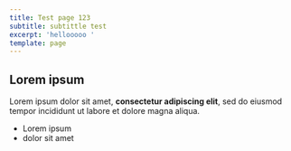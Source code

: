 ```yaml
---
title: Test page 123
subtitle: subtittle test
excerpt: 'hellooooo '
template: page
---
```

## Lorem ipsum

Lorem ipsum dolor sit amet, **consectetur adipiscing elit**, sed do eiusmod tempor incididunt ut labore et dolore magna aliqua.

- Lorem ipsum
- dolor sit amet